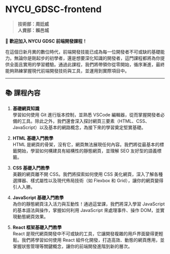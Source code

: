 # NYCU_GDSC-frontend  
> **技術部：周廷威**  
> **人資部：賴邑城**

🎉 **歡迎加入 NYCU GDSC 前端開發課程！**

在這個日新月異的數位時代，前端開發技能已成為每一位開發者不可或缺的基礎能力。無論你是剛起步的初學者，還是想要深化知識的開發者，這門課程都將為你提供全面且實用的學習體驗。通過此課程，我們將帶領你從零開始，循序漸進，最終能夠熟練掌握現代前端開發技術與工具，並運用到實際項目中。

---

## 📚 課程內容

1. **基礎網頁知識**  
   學習如何使用 Git 進行版本控制，並熟悉 VSCode 編輯器，從而掌握開發者必備的工具。除此之外，我們還會深入探討網頁三要素（HTML、CSS、JavaScript）以及基本的網路概念，為接下來的學習奠定堅實基礎。

2. **HTML 基礎入門教學**  
   HTML 是網頁的骨架，沒有它，網頁無法展現任何內容。我們將從最基本的標籤開始，學習如何構建具有結構性的靜態網頁，並理解 SEO 友好型的語義標籤。

3. **CSS 基礎入門教學**  
   美觀的網頁離不開 CSS。我們將探索如何使用 CSS 美化網頁，深入了解各種選擇器、樣式屬性以及現代佈局技術（如 Flexbox 和 Grid），讓你的網頁變得引人入勝。

4. **JavaScript 基礎入門教學**  
   為你的靜態網頁注入活力與互動性！通過這堂課，我們將深入學習 JavaScript 的基本語法與操作，掌握如何利用 JavaScript 來處理事件、操作 DOM，並實現動態網頁效果。

5. **React 框架基礎入門教學**  
   React 是現代網頁開發中不可或缺的工具，它讓開發複雜的用戶界面變得更輕鬆。我們將學習如何使用 React 組件化開發，打造高效、動態的網頁應用，並掌握狀態管理等關鍵概念，讓你的前端開發進階到新的層次。
